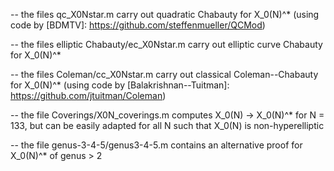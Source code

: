 -- the files qc_X0Nstar.m carry out quadratic Chabauty for X_0(N)^* (using code by [BDMTV]: https://github.com/steffenmueller/QCMod)

-- the files elliptic Chabauty/ec_X0Nstar.m carry out elliptic curve Chabauty for X_0(N)^*

-- the files Coleman/cc_X0Nstar.m carry out classical Coleman--Chabauty for X_0(N)^* (using code by [Balakrishnan--Tuitman]: https://github.com/jtuitman/Coleman)

-- the file Coverings/X0N_coverings.m computes X_0(N) -> X_0(N)^* for N = 133, but can be easily adapted for all N such that X_0(N) is non-hyperelliptic

-- the file genus-3-4-5/genus3-4-5.m contains an alternative proof for X_0(N)^* of genus > 2
